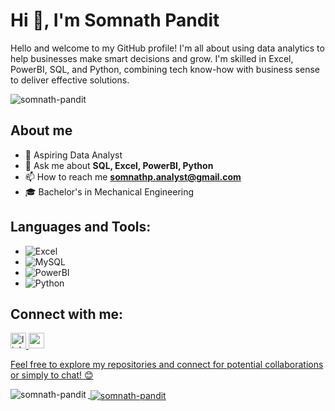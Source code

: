 
<h1 align="Left">Hi 👋, I'm Somnath Pandit</h1>
Hello and welcome to my GitHub profile! I'm all about using data analytics to help businesses make smart decisions and grow. I'm skilled in Excel, PowerBI, SQL, and Python, combining tech know-how with business sense to deliver effective solutions.

<p align="left"> <img src="https://komarev.com/ghpvc/?username=somnath-pandit&label=Profile%20views&color=0e75b6&style=flat" alt="somnath-pandit" /> </p>
<h2 align="Left"> About me</h2>


- 💼 Aspiring Data Analyst  
- 💬 Ask me about **SQL, Excel, PowerBI, Python**
- 📫 How to reach me **somnathp.analyst@gmail.com**
- 🎓 Bachelor's in Mechanical Engineering

<h2 align="left">Languages and Tools:</h2>

- ![Excel](https://img.shields.io/badge/Excel-217346?style=for-the-badge&logo=microsoft-excel&logoColor=white)
- ![MySQL](https://img.shields.io/badge/MySQL-4479A1?style=for-the-badge&logo=mysql&logoColor=white)
- ![PowerBI](https://img.shields.io/badge/PowerBI-F2C811?style=for-the-badge&logo=power-bi&logoColor=black)
- ![Python](https://img.shields.io/badge/Python-3776AB?style=for-the-badge&logo=python&logoColor=white)


<h2 align="left">Connect with me:</h2>
<p align="left">
    <a href="https://linkedin.com/in/https://www.linkedin.com/in/somnath-pandit-274b011b6/" target="blank"><img src="https://img.shields.io/static/v1?message=LinkedIn&logo=linkedin&label=&color=0077B5&logoColor=white&labelColor=&style=for-the-badge" height="25" alt="linkedin logo"  />
  <a href="mailto:somnathp.analyst@gmail.com" target="blank"> <img src="https://img.shields.io/static/v1?message=Gmail&logo=gmail&label=&color=D14836&logoColor=white&labelColor=&style=for-the-badge" height="25" alt="gmail logo"  />

Feel free to explore my repositories and connect for potential collaborations or simply to chat! 😊



<p><img align="left" src="https://github-readme-stats.vercel.app/api/top-langs?username=somnath-pandit&show_icons=true&locale=en&layout=compact" alt="somnath-pandit" /></p>

<p>&nbsp;<img align="center" src="https://github-readme-stats.vercel.app/api?username=somnath-pandit&show_icons=true&locale=en" alt="somnath-pandit" /></p>


